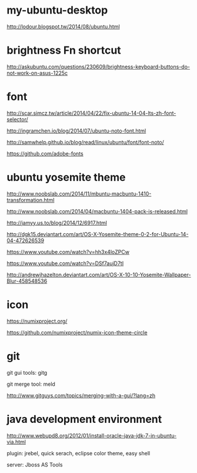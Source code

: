 my-ubuntu-desktop
=================
http://lodour.blogspot.tw/2014/08/ubuntu.html

brightness Fn shortcut
===
http://askubuntu.com/questions/230609/brightness-keyboard-buttons-do-not-work-on-asus-1225c

font
===
http://scar.simcz.tw/article/2014/04/22/fix-ubuntu-14-04-lts-zh-font-selector/

http://ingramchen.io/blog/2014/07/ubuntu-noto-font.html

http://samwhelp.github.io/blog/read/linux/ubuntu/font/font-noto/

https://github.com/adobe-fonts

ubuntu yosemite theme
===
http://www.noobslab.com/2014/11/mbuntu-macbuntu-1410-transformation.html

http://www.noobslab.com/2014/04/macbuntu-1404-pack-is-released.html

http://jamyy.us.to/blog/2014/12/6917.html

http://dgk15.deviantart.com/art/OS-X-Yosemite-theme-0-2-for-Ubuntu-14-04-472626539

https://www.youtube.com/watch?v=hh3x4loZPCw

https://www.youtube.com/watch?v=DSf7aujD7tI

http://andrewjhazelton.deviantart.com/art/OS-X-10-10-Yosemite-Wallpaper-Blur-458548536

icon
===
https://numixproject.org/

https://github.com/numixproject/numix-icon-theme-circle

git
===
git gui tools: gitg

git merge tool: meld

http://www.gitguys.com/topics/merging-with-a-gui/?lang=zh

java development environment
===
http://www.webupd8.org/2012/01/install-oracle-java-jdk-7-in-ubuntu-via.html

plugin: jrebel, quick serach, eclipse color theme, easy shell

server: Jboss AS Tools
